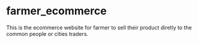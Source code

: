 # farmer_ecommerce
This is the ecommerce website for farmer to sell their product diretly to the common people or cities traders.
